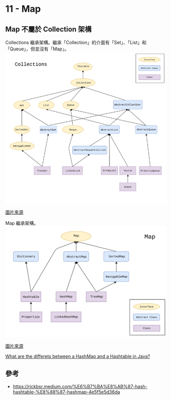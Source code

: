 # 11 - Map

## Map 不屬於 Collection 架構
Collections 繼承架構。繼承「Collection」的介面有「Set」、「List」和「Queue」，但並沒有「Map」。
![](/images/DataStructure/11-1.png)

[圖片來源](https://commons.wikimedia.org/w/index.php?curid=64043967)

Map 繼承架構。
![](/images/DataStructure/11-2.png)

[圖片來源](https://commons.wikimedia.org/w/index.php?curid=64044187)

[What are the differets between a HashMap and a Hashtable in Java?](https://stackoverflow.com/questions/40471/what-are-the-differences-between-a-hashmap-and-a-hashtable-in-java?rq=1)

## 參考
* https://rickbsr.medium.com/%E6%B7%BA%E8%AB%87-hash-hashtable-%E8%88%87-hashmap-4e5f5e5d36da
